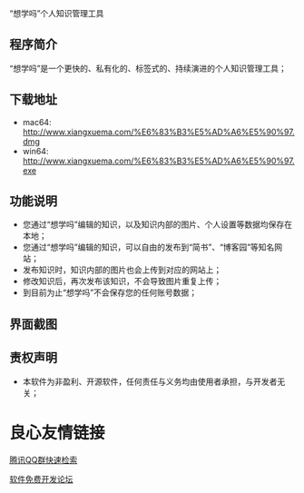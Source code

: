  “想学吗”个人知识管理工具 

## 程序简介

“想学吗”是一个更快的、私有化的、标签式的、持续演进的个人知识管理工具；

## 下载地址

* mac64: http://www.xiangxuema.com/%E6%83%B3%E5%AD%A6%E5%90%97.dmg
* win64: http://www.xiangxuema.com/%E6%83%B3%E5%AD%A6%E5%90%97.exe

## 功能说明

* 您通过“想学吗”编辑的知识，以及知识内部的图片、个人设置等数据均保存在本地；
* 您通过“想学吗”编辑的知识，可以自由的发布到“简书”、“博客园”等知名网站；
* 发布知识时，知识内部的图片也会上传到对应的网站上；
* 修改知识后，再次发布该知识，不会导致图片重复上传；
* 到目前为止“想学吗”不会保存您的任何账号数据；

## 界面截图

>  

>  

>  


## 责权声明

* 本软件为非盈利、开源软件，任何责任与义务均由使用者承担，与开发者无关；

 # 良心友情链接

[腾讯QQ群快速检索](http://u.720life.cn/s/8cf73f7c)

[软件免费开发论坛](http://u.720life.cn/s/bbb01dc0)